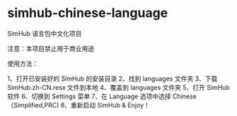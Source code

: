# simhub-chinese-language
SimHub 语言包中文化项目

注意：本项目禁止用于商业用途

使用方法：

1、打开已安装好的 SimHub 的安装目录
2、找到 languages 文件夹
3、下载 SimHub.zh-CN.resx 文件到本地
4、覆盖到 languages 文件夹
5、打开 SimHub 软件
6、切换到 Settings 菜单
7、在 Language 选项中选择 Chinese（Simplified,PRC)
8、重新启动 SimHub & Enjoy！